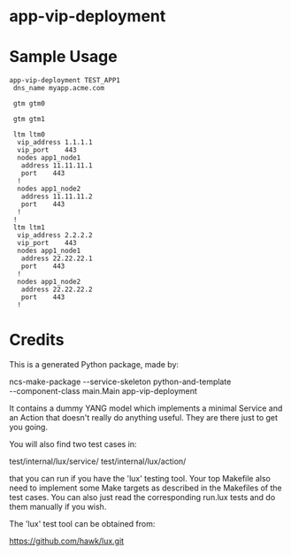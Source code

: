 # app-vip-deployment


# Sample Usage

```
app-vip-deployment TEST_APP1
 dns_name myapp.acme.com

 gtm gtm0

 gtm gtm1
 
 ltm ltm0
  vip_address 1.1.1.1
  vip_port    443
  nodes app1_node1
   address 11.11.11.1
   port    443
  !
  nodes app1_node2
   address 11.11.11.2
   port    443
  !
 !
 ltm ltm1
  vip_address 2.2.2.2
  vip_port    443
  nodes app1_node1
   address 22.22.22.1
   port    443
  !
  nodes app1_node2
   address 22.22.22.2
   port    443
  !

```

# Credits

This is a generated Python package, made by:

  ncs-make-package --service-skeleton python-and-template \
                   --component-class main.Main app-vip-deployment

It contains a dummy YANG model which implements a minimal Service
and an Action that doesn't really do anything useful. They are
there just to get you going.

You will also find two test cases in:

  test/internal/lux/service/
  test/internal/lux/action/

that you can run if you have the 'lux' testing tool.
Your top Makefile also need to implement some Make targets
as described in the Makefiles of the test cases.
You can also just read the corresponding run.lux tests and
do them manually if you wish.

The 'lux' test tool can be obtained from:

  https://github.com/hawk/lux.git
